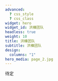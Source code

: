 ```yaml
---
advanced:
  ? css_style
  ? css_class
widget: hero
widget_id: 洪榛团队
headless: true
weight: 10
title: 洪榛团队
subtitle: 洪榛团队
design:
  columns: "1"
hero_media: page_2.jpg
---
```

待定